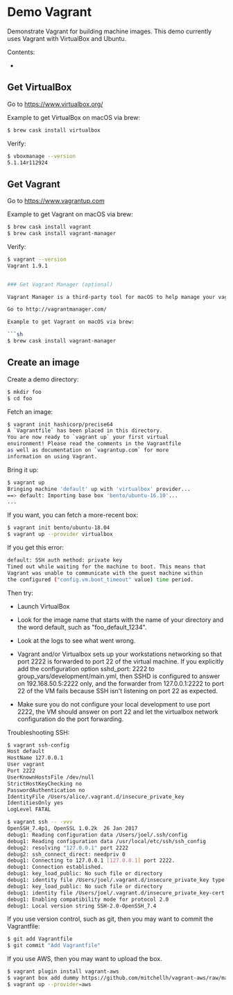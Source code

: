 # Demo Vagrant

Demonstrate Vagrant for building machine images. This demo currently uses Vagrant with VirtualBox and Ubuntu.

Contents:

* [](#)


## Get VirtualBox

Go to https://www.virtualbox.org/

Example to get VirtualBox on macOS via brew:

```sh
$ brew cask install virtualbox
```

Verify:

```sh
$ vboxmanage --version
5.1.14r112924
```

## Get Vagrant

Go to https://www.vagrantup.com

Example to get Vagrant on macOS via brew:

```sh
$ brew cask install vagrant
$ brew cask install vagrant-manager
```

Verify:

```sh
$ vagrant --version
Vagrant 1.9.1


### Get Vagrant Manager (optional)

Vagrant Manager is a third-party tool for macOS to help manage your vagrant machines in one place. 

Go to http://vagrantmanager.com/

Example to get Vagrant on macOS via brew:

```sh
$ brew cask install vagrant-manager
```


## Create an image

Create a demo directory:

```sh
$ mkdir foo
$ cd foo
```

Fetch an image:

```sh
$ vagrant init hashicorp/precise64
A `Vagrantfile` has been placed in this directory. 
You are now ready to `vagrant up` your first virtual 
environment! Please read the comments in the Vagrantfile 
as well as documentation on `vagrantup.com` for more 
information on using Vagrant.
```

Bring it up:

```sh
$ vagrant up
Bringing machine 'default' up with 'virtualbox' provider...
==> default: Importing base box 'bento/ubuntu-16.10'...
...
```

If you want, you can fetch a more-recent box:

```sh
$ vagrant init bento/ubuntu-18.04
$ vagrant up --provider virtualbox
```

If you get this error:

```sh
default: SSH auth method: private key
Timed out while waiting for the machine to boot. This means that
Vagrant was unable to communicate with the guest machine within
the configured ("config.vm.boot_timeout" value) time period.
```

Then try:

  * Launch VirtualBox

  * Look for the image name that starts with the name of your directory and the word default, such as "foo_default_1234".

  * Look at the logs to see what went wrong.

  * Vagrant and/or Virtualbox sets up your workstations networking so that port 2222 is forwarded to port 22 of the virtual machine. If you explicitly add the configuration option sshd_port: 2222 to group_vars/development/main.yml, then SSHD is configured to answer on 192.168.50.5:2222 only, and the forwarder from 127.0.0.1:2222 to port 22 of the VM fails because SSH isn't listening on port 22 as expected.

  * Make sure you do not configure your local development to use port 2222, the VM should answer on port 22 and let the virtualbox network configuration do the port forwarding.

Troubleshooting SSH:

```sh
$ vagrant ssh-config
Host default
HostName 127.0.0.1
User vagrant
Port 2222
UserKnownHostsFile /dev/null
StrictHostKeyChecking no
PasswordAuthentication no
IdentityFile /Users/alice/.vagrant.d/insecure_private_key
IdentitiesOnly yes
LogLevel FATAL
```

```sh
$ vagrant ssh -- -vvv
OpenSSH_7.4p1, OpenSSL 1.0.2k  26 Jan 2017
debug1: Reading configuration data /Users/joel/.ssh/config
debug1: Reading configuration data /usr/local/etc/ssh/ssh_config
debug2: resolving "127.0.0.1" port 2222
debug2: ssh_connect_direct: needpriv 0
debug1: Connecting to 127.0.0.1 [127.0.0.1] port 2222.
debug1: Connection established.
debug1: key_load_public: No such file or directory
debug1: identity file /Users/joel/.vagrant.d/insecure_private_key type -1
debug1: key_load_public: No such file or directory
debug1: identity file /Users/joel/.vagrant.d/insecure_private_key-cert type -1
debug1: Enabling compatibility mode for protocol 2.0
debug1: Local version string SSH-2.0-OpenSSH_7.4
```

If you use version control, such as git, then you may want to commit the Vagrantfile:

```sh
$ git add Vagrantfile
$ git commit "Add Vagrantfile"
```

If you use AWS, then you may want to upload the box.

```sh
$ vagrant plugin install vagrant-aws
$ vagrant box add dummy https://github.com/mitchellh/vagrant-aws/raw/master/dummy.box
$ vagrant up --provider=aws
```
